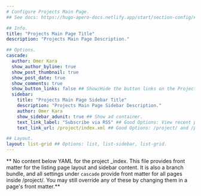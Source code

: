 ```yaml
---
# Configure Projects Main Page.
## See docs: https://hugo-apero-docs.netlify.app/start/section-config/#lists-of-pages

## Info.
title: "Projects Main Page Title"
description: "Projects Main Page Description."

## Options.
cascade:
  author: Omer Kara
  show_author_byline: true
  show_post_thumbnail: true
  show_post_date: true
  show_comments: true
  show_button_links: false ## Show/Hide the button links on the Projects Main Page.
  sidebar:
    title: "Projects Main Page Sidebar Title"
    description: "Projects Main Page Sidebar Description."
    author: Omer Kara
    show_sidebar_adunit: true ## Show ad container.
    text_link_label: "Subscribe via RSS" ## Good Options: View recent projects and Subscribe via RSS.
    text_link_url: /project/index.xml ## Good Options: /project/ and /project/index.xml.

## Layout.
layout: list-grid ## Options: list, list-sidebar, list-grid.
---
```


** No content below YAML for the project _index. This file provides front matter for the listing page layout and sidebar content. It is also a branch bundle, and all settings under `cascade` provide front matter for all pages inside /project/. You may still override any of these by changing them in a page's front matter.**
